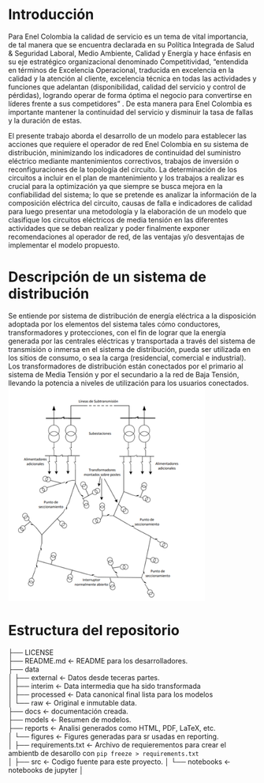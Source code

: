 # Introducción
Para Enel Colombia la calidad de servicio es un tema de vital importancia, de tal manera que se encuentra declarada en su Política Integrada de Salud & Seguridad Laboral, Medio Ambiente, Calidad y Energía y hace énfasis en su eje estratégico organizacional denominado Competitividad, “entendida en términos de Excelencia Operacional, traducida en excelencia en la calidad y la atención al cliente, excelencia técnica en todas las actividades y funciones que adelantan (disponibilidad, calidad del servicio y control de pérdidas), logrando operar de forma óptima el negocio para convertirse en líderes frente a sus competidores” . De esta manera para Enel Colombia es importante mantener la continuidad del servicio y disminuir la tasa de fallas y la duración de estas. 

 
El presente trabajo aborda el desarrollo de un modelo para establecer las acciones que requiere el operador de red Enel Colombia en su sistema de distribución, minimizando los indicadores de continuidad del suministro eléctrico mediante mantenimientos correctivos, trabajos de inversión o reconfiguraciones de la topología del circuito. La determinación de los circuitos a incluir en el plan de mantenimiento y los trabajos a realizar es crucial para la optimización ya que siempre se busca mejora en la confiabilidad del sistema; lo que se pretende es analizar la información de la composición eléctrica  del circuito, causas de falla e indicadores de calidad para luego presentar una metodología y la elaboración de un modelo que clasifique los circuitos eléctricos de media tensión en las diferentes actividades que se deban realizar y poder finalmente exponer recomendaciones al operador de red, de las ventajas y/o desventajas de implementar el modelo propuesto. 

# Descripción de un sistema de distribución

Se entiende por sistema de distribución de energía eléctrica a la disposición adoptada por los elementos del sistema tales cómo conductores, transformadores y protecciones, con el fin de lograr que la energía generada por las centrales eléctricas y transportada a través del sistema de transmisión o inmersa en el sistema de distribución, pueda ser utilizada en los sitios de consumo, o sea la carga (residencial, comercial e industrial). Los transformadores de distribución están conectados por el primario al sistema de Media Tensión y por el secundario a la red de Baja Tensión, llevando la potencia a niveles de utilización para los usuarios conectados. 
![Image](docs/figures/sistema_distribucion.png)

# Estructura del repositorio

├── LICENSE  
├── README.md          <- README para los desarrolladores.  
├── data  
│   ├── external       <- Datos desde teceras partes.  
│   ├── interim        <- Data intermedia que ha sido transformada  
│   ├── processed      <- Data canonical final lista para los modelos  
│   └── raw            <- Original e inmutable data.  
├── docs               <- documentación creada.  
├── models             <- Resumen de modelos.  
├── reports            <- Analisi generados como HTML, PDF, LaTeX, etc.  
│   └── figures        <- Figures generadas para sr usadas en reporting.  
│
├── requirements.txt   <- Archivo de requierementos para crear el ambientb de desarollo con `pip freeze > requirements.txt`  
│
├── src                <- Codigo fuente para este proyecto.
│   └── notebooks  <- notebooks de jupyter
│
